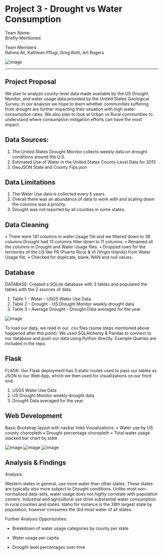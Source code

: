 # Project 3 - Drought vs Water Consumption

Team Name:  
         Briefly Mentioned 
         
Team Members:   
         Rahma Ali, Kathleen Pflugi, Greg Roth, Art Rogers


![image](https://user-images.githubusercontent.com/113714205/215357990-970a671b-2cce-4851-87a1-639689f9c121.png)


---

## Project Proposal

We plan to analyze county-level data made available by the US Drought Monitor, and water usage data provided by the United States Geological Survey. In our analysis we hope to learn whether communities suffering from drought are further impacting their situation with high water consumption rates. We also plan to look at Urban vs Rural communities to understand where consumption mitigation efforts can have the most impact.

## Data Sources:
1.	The United States Drought Monitor collects weekly data on drought conditions around the U.S.
2.	Estimated Use of Water in the United States County-Level Data for 2015
3.	GeoJSON State and County Fips.json 

## Data Limitations
1.	The Water Use data is collected every 5 years.
2.	Overall there was an abundance of data to work with and scaling down the columns was a priority.
3.	Drought was not reported by all counties in some states.

## Data Cleaning
•	There were 141 columns in water Usage file and we filtered down to 38 columns.Drought had 13 columns filter down to  11 columns.
•	Renamed all the columns in Drought and Water Usage files.
•	Dropped rows for the territories of the US like PR (Puerto Rico) & VI (Virgin Islands) from Water Usage file.
•	Checked for duplicate, blank, NAN and null values.

## Database
DATABASE:
Created a SQLite database with 3 tables and populated the tables with the 2 sources of data.

1.	Table 1 - Water - USGS Water Use Data
2.	Table 2 – Drought - US Drought Monitor weekly drought data
3.	Table 3 – Average Drought - Drought Data averaged for the year

![image](https://user-images.githubusercontent.com/110507463/215653219-1062bd2b-1bf7-457a-a01a-590c875566d8.png)

To load our data, we read in our .csv files (some steps mentioned above happened after this point). We used SQLAlchemy & Pandas to connect to our database and push our data using Python directly. Example Queries are included in the repo.

## Flask
FLASK:
Our Flask deployment has 3 static routes used to pass our tables as JSON to our Web App, which we then used for visualizations on our front end.
1.	USGS Water Use Data
2.	US Drought Monitor weekly drought data
3.	Drought Data averaged for the year

## Web Development
Basic Bootstrap layout with navbar links
Visualizations:
•	Water use by US county choropleth
•	Drought percentage choropleth
•	Total water usage stacked bar chart by state

![image](https://user-images.githubusercontent.com/110507463/215653318-737d817e-d3a4-41e7-b8a7-b6857492d275.png)
![image](https://user-images.githubusercontent.com/110507463/215653332-0a897bf4-25f4-44e2-9a9f-907b3417b8c5.png)
![image](https://user-images.githubusercontent.com/110507463/215657696-e389be5a-2841-41dd-ad46-d588c57581dd.png)



## Analysis & Findings

Analysis:

Western states in general, use more water than other states. These states are typically also more subject to Drought conditions.
Unlike most non-normalized data-sets, water usage does not highly correlate with population centers. Industrial and agricultural use drive substantial water consumption in rural counties and states.
Idaho for instance is the 38th largest state by population, however consumes the 3rd most water of all states.


Further Analysis Opportunities:

 - Breakdown of water usage categories by county per state

- Water usage per capita 

- Drought level percentages over time
